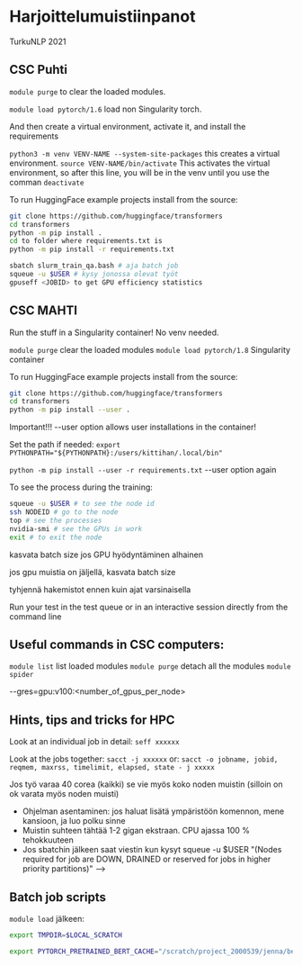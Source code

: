 # Harjoittelumuistiinpanot
TurkuNLP 2021

## CSC Puhti

`module purge` to clear the loaded modules.

`module load pytorch/1.6` load non Singularity torch.

And then create a virtual environment, activate it, and install the requirements

`python3 -m venv VENV-NAME --system-site-packages` this creates a virtual environment.
`source VENV-NAME/bin/activate` This activates the virtual environment, so after this line, you will be in the venv until you use the comman `deactivate`

To run HuggingFace example projects install from the source:

```bash
git clone https://github.com/huggingface/transformers
cd transformers
python -m pip install .
cd to folder where requirements.txt is
python -m pip install -r requirements.txt
```

```bash
sbatch slurm_train_qa.bash # aja batch job
squeue -u $USER # kysy jonossa olevat työt
gpuseff <JOBID> to get GPU efficiency statistics
```

## CSC MAHTI

Run the stuff in a Singularity container! No venv needed.

`module purge` clear the loaded modules
`module load pytorch/1.8` Singularity container

To run HuggingFace example projects install from the source:

```bash
git clone https://github.com/huggingface/transformers
cd transformers
python -m pip install --user . 
```
Important!!! --user option allows user installations in the container!

Set the path if needed:
`export PYTHONPATH="${PYTHONPATH}:/users/kittihan/.local/bin"`

`python -m pip install --user -r requirements.txt` --user option again

To see the process during the training:
```bash
squeue -u $USER # to see the node id
ssh NODEID # go to the node
top # see the processes
nvidia-smi # see the GPUs in work
exit # to exit the node
```

kasvata batch size jos GPU hyödyntäminen alhainen

jos gpu muistia on jäljellä, kasvata batch size

tyhjennä hakemistot ennen kuin ajat varsinaisella 


Run your test in the test queue or in an interactive session directly from the command line

## Useful commands in CSC computers:

`module list` list loaded modules
`module purge` detach all the modules
`module spider`


--gres=gpu:v100:<number_of_gpus_per_node>

## Hints, tips and tricks for HPC

Look at an individual job in detail: `seff xxxxxx` 

Look at the jobs together: `sacct -j xxxxxx` or: `sacct -o jobname, jobid, reqmem, maxrss, timelimit, elapsed, state - j xxxxx`

Jos työ varaa 40 corea (kaikki) se vie myös koko noden muistin (silloin on ok varata myös noden muisti)

- Ohjelman asentaminen: jos haluat lisätä ympäristöön komennon, mene kansioon, ja luo polku sinne
- Muistin suhteen tähtää 1-2 gigan ekstraan. CPU ajassa 100 % tehokkuuteen
- Jos sbatchin jälkeen saat viestin kun kysyt squeue -u $USER "(Nodes required for job are DOWN, DRAINED or reserved for jobs in higher priority partitions)" --> 

## Batch job scripts

`module load` jälkeen:

```bash
export TMPDIR=$LOCAL_SCRATCH

export PYTORCH_PRETRAINED_BERT_CACHE="/scratch/project_2000539/jenna/bert_cache"
```







